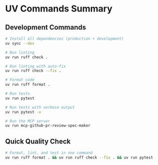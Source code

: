 # UV Commands Summary

## Development Commands
```bash
# Install all dependencies (production + development)
uv sync --dev

# Run linting
uv run ruff check .

# Run linting with auto-fix  
uv run ruff check --fix .

# Format code
uv run ruff format .

# Run tests
uv run pytest

# Run tests with verbose output
uv run pytest -v

# Run the MCP server
uv run mcp-github-pr-review-spec-maker
```

## Quick Quality Check
```bash
# Format, lint, and test in one command
uv run ruff format . && uv run ruff check --fix . && uv run pytest
```

